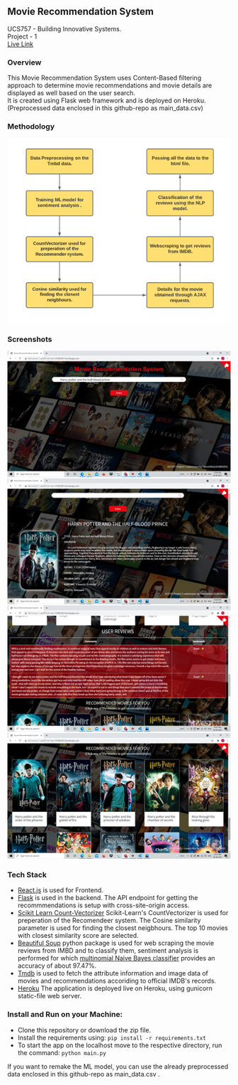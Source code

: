 ## Movie Recommendation System
UCS757 - Building Innovative Systems. <br />
Project - 1 <br />
[Live Link](https://ucs757-p1-mrs-101803201.herokuapp.com/) 
### Overview
This Movie Recommendation System uses Content-Based filtering approach to determine movie recommendations and movie details are displayed as well based on the user search. <br />
It is created using Flask web framework and is deployed on Heroku. <br />
(Preprocessed data enclosed in this github-repo as main_data.csv)
### Methodology
![Flowchart](https://github.com/episkey24/Movie-Recommendation-System/blob/main/Screenshots/Screenshot%20(79).png)
### Screenshots
![Home Page](https://github.com/episkey24/Movie-Recommendation-System/blob/main/Screenshots/Screenshot%20(73).png) <br />
![Details](https://github.com/episkey24/Movie-Recommendation-System/blob/main/Screenshots/Screenshot%20(74).png) <br />
![Reviews](https://github.com/episkey24/Movie-Recommendation-System/blob/main/Screenshots/Screenshot%20(76).png) <br />
![Recommendations](https://github.com/episkey24/Movie-Recommendation-System/blob/main/Screenshots/Screenshot%20(77).png)
### Tech Stack
- [React.js](https://github.com/facebook/react) is used for Frontend.
- [Flask](https://github.com/pallets/flask) is used in the backend. The API endpoint for getting the recommmendations is setup with cross-site-origin access.
- [Scikit Learn Count-Vectorizer](https://github.com/scikit-learn/scikit-learn) Scikit-Learn's CountVectorizer is used for preperation of the Recomendeer system. The Cosine similarity parameter is used for finding the closest neigbhours. The top 10 movies with closest similarity score are selected.
- [Beautiful Soup](https://www.crummy.com/software/BeautifulSoup/bs4/doc/) python package is used for web scraping the movie reviews from IMBD and to classify them, sentiment analysis is performed for which [multinomial Naive Bayes classifier](https://scikit-learn.org/stable/modules/generated/sklearn.naive_bayes.MultinomialNB.html) provides an accuracy of about 97.47%.
- [Tmdb](https://github.com/gajus/tmdb) is used to fetch the attribute information and image data of movies and recommendations accoriding to official IMDB's records.
- [Heroku](https://github.com/heroku/heroku-buildpack-python) The application is deployed live on Heroku, using gunicorn static-file web server.
### Install and Run on your Machine:
- Clone this repository or download the zip file.
- Install the requirements using: ``` pip install -r requirements.txt ```
- To start the app on the localhost move to the respective directory, run the command: ``` python main.py ```

If you want to remake the ML model, you can use the already preprocessed data enclosed in this github-repo as main_data.csv .

